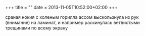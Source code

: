 +++
title = ""
date = 2013-11-05T10:52:00+02:00
+++

сраная нокия с холеным горилла ассом выскользнула из рук (внимание) на ламинат, и например раскинулась ветвистыми трещинами по всему экрану



